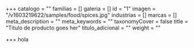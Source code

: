 +++
catalogo = ""
familias = []
galeria = []
id = "1"
imagen = "/v1603219622/samples/food/spices.jpg"
industrias = []
marcas = []
meta_description = ""
meta_keywords = ""
taxonomyCover = false
title = "Titulo de producto goes her"
titulo_adicional = ""
weight = ""

+++
hola